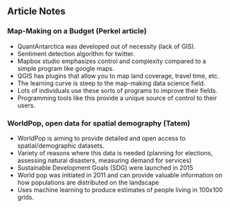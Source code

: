

## Article Notes

### Map-Making on a Budget (Perkel article)

- QuantAntarctica was developed out of necessity (lack of GIS).
- Sentiment detection algorithm for twitter.
- Mapbox studio emphasizes control and complexity compared to a simple program like google maps. 
- QGIS has plugins that allow you to map land coverage, travel time, etc.
- The learning curve is steep to the map-making data science field.
- Lots of individuals use these sorts of programs to improve their fields.
- Programming tools like this provide a unique source of control to their users.


### WorldPop, open data for spatial demography (Tatem)
- WorldPop is aiming to provide detailed and open access to spatial/demographic datasets. 
- Variety of reasons where this data is needed (planning for elections, assessing natural disasters, measuring demand for services)
- Sustainable Development Goals (SDG) were launched in 2015
- World pop was initiated in 2011 and can provide valuable information on how populations are distributed on the landscape
- Uses machine learning to produce estimates of people living in 100x100 grids.


